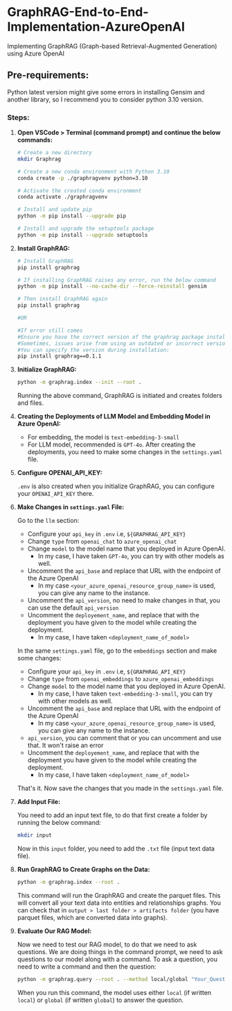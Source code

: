 # GraphRAG-End-to-End-Implementation-AzureOpenAI
Implementing GraphRAG (Graph-based Retrieval-Augmented Generation) using Azure OpenAI

## Pre-requirements:
Python latest version might give some errors in installing Gensim and another library, so I recommend you to consider python 3.10 version.

### Steps:

1. **Open VSCode > Terminal (command prompt) and continue the below commands:**

    ```sh
    # Create a new directory
    mkdir Graphrag
    
    # Create a new conda environment with Python 3.10
    conda create -p ./graphragvenv python=3.10
    
    # Activate the created conda environment
    conda activate ./graphragvenv
    
    # Install and update pip
    python -m pip install --upgrade pip
    
    # Install and upgrade the setuptools package
    python -m pip install --upgrade setuptools
    ```

2. **Install GraphRAG:**

    ```sh
    # Install GraphRAG
    pip install graphrag
    
    # If installing GraphRAG raises any error, run the below command
    python -m pip install --no-cache-dir --force-reinstall gensim

    # Then install GraphRAG again
    pip install graphrag

    #OR
    
    #If error still comes
    #Ensure you have the correct version of the graphrag package installed.
    #Sometimes, issues arise from using an outdated or incorrect version.
    #You can specify the version during installation:
    pip install graphrag==0.1.1
    ```

3. **Initialize GraphRAG:**

    ```sh
    python -m graphrag.index --init --root .
    ```

    Running the above command, GraphRAG is initiated and creates folders and files.

4. **Creating the Deployments of LLM Model and Embedding Model in Azure OpenAI:**

    - For embedding, the model is `text-embedding-3-small`
    - For LLM model, recommended is `GPT-4o`.
    After creating the deployments, you need to make some changes in the `settings.yaml` file.

5. **Configure OPENAI_API_KEY:**

    `.env` is also created when you initialize GraphRAG, you can configure your `OPENAI_API_KEY` there.

6. **Make Changes in `settings.yaml` File:**

    Go to the `llm` section:

    - Configure your `api_key` in `.env` i.e, `${GRAPHRAG_API_KEY}`
    - Change `type` from `openai_chat` to `azure_openai_chat`
    - Change `model` to the model name that you deployed in Azure OpenAI.
        - In my case, I have taken `GPT-4o`, you can try with other models as well.
    - Uncomment the `api_base` and replace that URL with the endpoint of the Azure OpenAI
        - In my case `<your_azure_openai_resource_group_name>` is used, you can give any name to the instance.
    - Uncomment the `api_version`, no need to make changes in that, you can use the default `api_version`
    - Uncomment the `deployement_name`, and replace that with the deployment you have given to the model while creating the deployment.
        - In my case, I have taken `<deployment_name_of_model>`

    In the same `settings.yaml` file, go to the `embeddings` section and make some changes:

    - Configure your `api_key` in `.env` i.e, `${GRAPHRAG_API_KEY}`
    - Change `type` from `openai_embeddings` to `azure_openai_embeddings`
    - Change `model` to the model name that you deployed in Azure OpenAI.
        - In my case, I have taken `text-embedding-3-small`, you can try with other models as well.
    - Uncomment the `api_base` and replace that URL with the endpoint of the Azure OpenAI
        - In my case `<your_azure_openai_resource_group_name>` is used, you can give any name to the instance.
    - `api_version`, you can comment that or you can uncomment and use that. It won't raise an error
    - Uncomment the `deployement_name`, and replace that with the deployment you have given to the model while creating the deployment.
        - In my case, I have taken `<deployment_name_of_model>`

    That's it. Now save the changes that you made in the `settings.yaml` file.

7. **Add Input File:**

    You need to add an input text file, to do that first create a folder by running the below command:

    ```sh
    mkdir input
    ```

    Now in this `input` folder, you need to add the `.txt` file (input text data file).

8. **Run GraphRAG to Create Graphs on the Data:**

    ```sh
    python -m graphrag.index --root .
    ```

    This command will run the GraphRAG and create the parquet files. This will convert all your text data into entities and relationships graphs. You can check that in `output > last folder > artifacts folder` (you have parquet files, which are converted data into graphs).

9. **Evaluate Our RAG Model:**

    Now we need to test our RAG model, to do that we need to ask questions. We are doing things in the command prompt, we need to ask questions to our model along with a command. To ask a question, you need to write a command and then the question:

    ```sh
    python -m graphrag.query --root . --method local/global "Your_Question"
    ```

    When you run this command, the model uses either `local` (if written `local`) or `global` (if written `global`) to answer the question.
